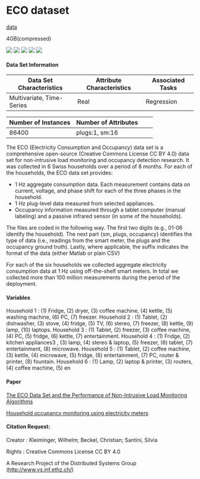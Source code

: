 # ECO dataset

[data](http://rossa-prod-ap11.ethz.ch/delivery/DeliveryManagerServlet?dps_pid=IE594964)

4GB(compressed)

 ![](https://img.shields.io/badge/sector-power-skyblue.svg)   ![](https://img.shields.io/badge/house_environment-gray.svg)  ![](https://img.shields.io/badge/label-yes-blue.svg) ![](https://img.shields.io/badge/time--series-yes-blue.svg)  ![](<https://img.shields.io/badge/real-blue.svg>)

#### Data Set Information

| Data Set Characteristics  | Attribute Characteristics | Associated Tasks |
| ------------------------- | ------------------------- | ---------------- |
| Multivariate, Time-Series | Real                      | Regression       |

| Number of Instances | Number of Attributes |      |      |
| ------------------- | -------------------- | ---- | ---- |
| 86400               | plugs:1, sm:16       |      |      |

The ECO (Electricity Consumption and Occupancy) data set is a comprehensive open-source (Creative Commons License CC BY 4.0) data set for non-intrusive load monitoring and occupancy detection research. It was collected in 6 Swiss households over a period of 8 months. For each of the households, the ECO data set provides:

- 1 Hz aggregate consumption data. Each measurement contains data on current, voltage, and phase shift for each of the three phases in the household.
- 1 Hz plug-level data measured from selected appliances.
- Occupancy information measured through a tablet computer (manual labeling) and a passive infrared sensor (in some of the households).

The files are coded in the following way. The first two digits (e.g., 01-06 identify the household). The next part {sm, plugs, occupancy} identifies the type of data (i.e., readings from the smart meter, the plugs and the occupancy ground truth). Lastly, where applicable, the suffix indicates the format of the data (either Matlab or plain CSV)

For each of the six households we collected aggregate electricity consumption data at 1 Hz using off-the-shelf smart meters. In total we collected more than 100 million measurements during the period of the deployment.

#### Variables

Household 1 : (1) Fridge, (2) dryer, (3) coffee machine, (4) kettle, (5) washing machine, (6) PC, (7) freezer.
Household 2 : (1) Tablet, (2) dishwasher, (3) stove, (4) fridge, (5) TV, (6) stereo, (7) freezer, (8) kettle, (9) lamp, (10) laptops.
Household 3 : (1) Tablet, (2) freezer, (3) coffee machine, (4) PC, (5) fridge, (6) kettle, (7) entertainment.
Household 4 : (1) Fridge, (2) kitchen appliances3 , (3) lamp, (4) stereo & laptop, (5) freezer, (6) tablet, (7) entertainment, (8) microwave.
Household 5 : (1) Tablet, (2) coffee machine, (3) kettle, (4) microwave, (5) fridge, (6) entertainment, (7) PC, router & printer, (8) fountain.
Household 6 : (1) Lamp, (2) laptop & printer, (3) routers, (4) coffee machine, (5) en

#### Paper

[The ECO Data Set and the Performance of Non-Intrusive Load Monitoring Algorithms](https://www.vs.inf.ethz.ch/publ/papers/beckel-2014-nilm.pdf)

[Household occupancy monitoring using electricity meters](https://dl.acm.org/citation.cfm?id=2807538)

#### Citation Request:

Creator :  Kleiminger, Wilhelm; Beckel, Christian; Santini, Silvia 

Rights :  Creative Commons License CC BY 4.0

A Research Project of the Distributed Systems Group (http://www.vs.inf.ethz.ch/)


